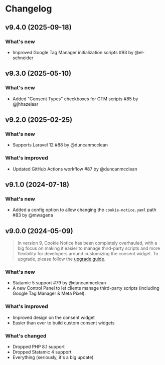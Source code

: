 # Changelog

## v9.4.0 (2025-09-18)

### What's new
- Improved Google Tag Manager initialization scripts #93 by @el-schneider



## v9.3.0 (2025-05-10)

### What's new
* Added "Consent Types" checkboxes for GTM scripts #85 by @jhhazelaar



## v9.2.0 (2025-02-25)

### What's new
* Supports Laravel 12 #88 by @duncanmcclean

### What's improved
* Updated GitHub Actions workflow #87 by @duncanmcclean



## v9.1.0 (2024-07-18)

### What's new
* Added a config option to allow changing the `cookie-notice.yaml` path #83 by @mwagena



## v9.0.0 (2024-05-09)

> In version 9, Cookie Notice has been completely overhauled, with a big focus on making it easier to manage third-party scripts and more flexibility for developers around customizing the consent widget.
> To upgrade, please follow the [upgrade guide](https://statamic.com/addons/duncanmcclean/cookie-notice/docs#upgrading-from-v8x-to-v9x).

### What's new
* Statamic 5 support #79 by @duncanmcclean
* A new Control Panel to let clients manage third-party scripts (including Google Tag Manager & Meta Pixel).

### What's improved
* Improved design on the consent widget
* Easier than ever to build custom consent widgets

### What's changed
* Dropped PHP 8.1 support
* Dropped Statamic 4 support
* Everything (seriously, it's a big update)

